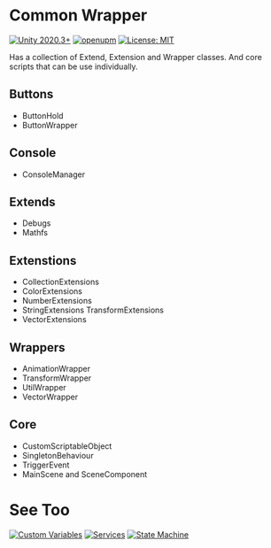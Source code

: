 # Common Wrapper

[![Unity 2020.3+](https://img.shields.io/badge/unity-2020.3%2B-blue.svg)](https://unity3d.com/get-unity/download)
[![openupm](https://img.shields.io/npm/v/com.joaosantos.package-common-wrapper?label=openupm&registry_uri=https://package.openupm.com)](https://openupm.com/packages/com.joaosantos.package-common-wrapper/)
[![License: MIT](https://img.shields.io/badge/License-MIT-brightgreen.svg)](https://github.com/JoaoSant0s/unity-custom-packages/blob/main/Packages/com.joaosantos.package-common-wrapper/LICENSE)

Has a collection of Extend, Extension and Wrapper classes. And core scripts that can be use individually.

## Buttons

- ButtonHold
- ButtonWrapper

## Console

- ConsoleManager

## Extends

- Debugs
- Mathfs

## Extenstions

- CollectionExtensions
- ColorExtensions
- NumberExtensions
- StringExtensions
TransformExtensions
- VectorExtensions

## Wrappers

- AnimationWrapper
- TransformWrapper
- UtilWrapper
- VectorWrapper

## Core

- CustomScriptableObject
- SingletonBehaviour
- TriggerEvent
- MainScene and SceneComponent

# See Too

[![Custom Variables](https://img.shields.io/npm/v/com.joaosantos.package-custom-variables?label=CustomVariables&registry_uri=https://package.openupm.com)](https://openupm.com/packages/com.joaosantos.package-custom-variables/)
[![Services](https://img.shields.io/npm/v/com.joaosantos.package-services?label=Services&registry_uri=https://package.openupm.com)](https://openupm.com/packages/com.joaosantos.package-services/)
[![State Machine](https://img.shields.io/npm/v/com.joaosantos.package-state-machine?label=StateMachine&registry_uri=https://package.openupm.com)](https://openupm.com/packages/com.joaosantos.package-state-machine/)
